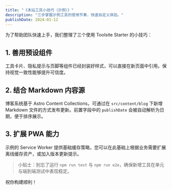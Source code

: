 ```yaml
---
title: "《本站工具小技巧（示例）》"
description: "三步掌握示例工具的使用节奏，快速自定义体验。"
publishDate: 2024-01-12
---
```


为了帮助团队快速上手，我们整理了三个使用 Toolsite Starter 的小技巧：

## 1. 善用预设组件

工具卡片、隐私提示与页脚等组件已经封装好样式，可以直接在新页面中引用。保持视觉一致性能够提升可信度。

## 2. 结合 Markdown 内容源

博客系统基于 Astro Content Collections，可通过在 `src/content/blog` 下新增 Markdown 文件的方式发布更新。前置字段中的 `publishDate` 会被自动解析为日期，便于排序展示。

## 3. 扩展 PWA 能力

示例的 Service Worker 提供基础缓存策略，您可以在此基础上根据业务需要扩展离线缓存资产，或加入版本更新提示。

> 小贴士：别忘了运行 `npm run test` 与 `npm run e2e`，确保新增工具在单元与端到端测试中表现稳定。

祝你构建顺利！

